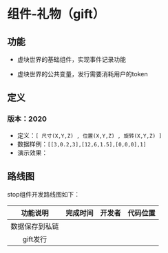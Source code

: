 # 组件-礼物（gift）



## 功能

* 虚块世界的基础组件，实现事件记录功能

* 虚块世界的公共变量，发行需要消耗用户的token

  

## 定义

### 版本：2020

* 定义：`[ 尺寸(X,Y,Z) , 位置(X,Y,Z) , 旋转(X,Y,Z) ]`
* 数据样例：`[[3,0.2,3],[12,6,1.5],[0,0,0],1]`
* 演示效果：



## 路线图

stop组件开发路线图如下：

| 功能说明             | 完成时间 | 开发者 | 代码位置 |
| :------: | :------: | :----: | :------: |
| 数据保存到私链         |          |        |          |
| gift发行 |          |        |          |

